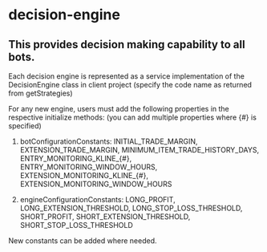 # decision-engine
## This provides decision making capability to all bots.

Each decision engine is represented as a service implementation of the DecisionEngine class in client project (specify the code name as returned from getStrategies)

For any new engine, users must add the following properties in the respective initialize methods: (you can add multiple properties where {#} is specified)

1. botConfigurationConstants: INITIAL_TRADE_MARGIN, EXTENSION_TRADE_MARGIN, MINIMUM_ITEM_TRADE_HISTORY_DAYS, ENTRY_MONITORING_KLINE_{#}, ENTRY_MONITORING_WINDOW_HOURS, EXTENSION_MONITORING_KLINE_{#}, EXTENSION_MONITORING_WINDOW_HOURS

2. engineConfigurationConstants: LONG_PROFIT, LONG_EXTENSION_THRESHOLD, LONG_STOP_LOSS_THRESHOLD, SHORT_PROFIT, SHORT_EXTENSION_THRESHOLD, SHORT_STOP_LOSS_THRESHOLD

New constants can be added where needed.
